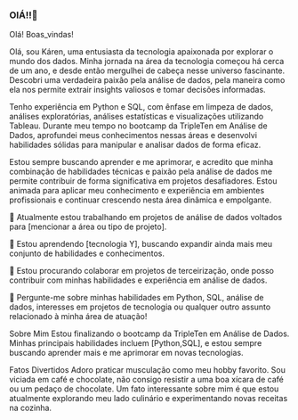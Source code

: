 ### OlÁ!!👋


Olá! Boas_vindas!

Olá, sou Káren, uma entusiasta da tecnologia apaixonada por explorar o mundo dos dados. Minha jornada na área da tecnologia começou há cerca de um ano, e desde então mergulhei de cabeça nesse universo fascinante. Descobri uma verdadeira paixão pela análise de dados, pela maneira como ela nos permite extrair insights valiosos e tomar decisões informadas.

Tenho experiência em Python e SQL, com ênfase em limpeza de dados, análises exploratórias, análises estatísticas e visualizações utilizando Tableau. Durante meu tempo no bootcamp da TripleTen em Análise de Dados, aprofundei meus conhecimentos nessas áreas e desenvolvi habilidades sólidas para manipular e analisar dados de forma eficaz.

Estou sempre buscando aprender e me aprimorar, e acredito que minha combinação de habilidades técnicas e paixão pela análise de dados me permite contribuir de forma significativa em projetos desafiadores. Estou animada para aplicar meu conhecimento e experiência em ambientes profissionais e continuar crescendo nesta área dinâmica e empolgante.

🔭 Atualmente estou trabalhando em projetos de análise de dados voltados para [mencionar a área ou tipo de projeto].

🌱 Estou aprendendo [tecnologia Y], buscando expandir ainda mais meu conjunto de habilidades e conhecimentos.

👯 Estou procurando colaborar em projetos de terceirização, onde posso contribuir com minhas habilidades e experiência em análise de dados.

💬 Pergunte-me sobre minhas habilidades em Python, SQL, análise de dados, interesses em projetos de tecnologia ou qualquer outro assunto relacionado à minha área de atuação!


Sobre Mim
Estou finalizando o bootcamp da TripleTen em Análise de Dados. Minhas principais habilidades incluem [Python,SQL], e estou sempre buscando aprender mais e me aprimorar em novas tecnologias.

Fatos Divertidos
Adoro praticar musculação como meu hobby favorito.
Sou viciada em café e chocolate, não consigo resistir a uma boa xícara de café ou um pedaço de chocolate.
Um fato interessante sobre mim é que estou atualmente explorando meu lado culinário e experimentando novas receitas na cozinha.


